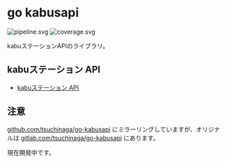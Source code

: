 # go kabusapi

![pipeline.svg](https://gitlab.com/tsuchinaga/go-kabusapi/badges/master/pipeline.svg)
![coverage.svg](https://gitlab.com/tsuchinaga/go-kabusapi/badges/master/coverage.svg)

kabuステーションAPIのライブラリ。

## kabuステーション API

* [kabuステーション API](https://kabucom.github.io/kabusapi/ptal/index.html)

## 注意

[github.com/tsuchinaga/go-kabusapi](https://github.com/tsuchinaga/go-kabusapi) にミラーリングしていますが、オリジナルは [gitlab.com/tsuchinaga/go-kabusapi](https://gitlab.com/tsuchinaga/go-kabusapi) にあります。

現在開発中です。
